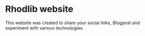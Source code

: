 # Rhodlib website

This website was created to share your social links, Blogpost and experiment with various technologies.
